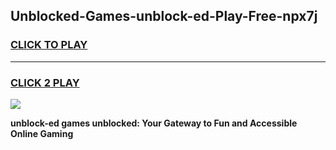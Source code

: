 
## Unblocked-Games-unblock-ed-Play-Free-npx7j
<h3>
<a href="https://premium76.site?title=unblock-ed&ref=18A1">CLICK TO PLAY</a></h3>
<hr>

<h3>
<a href="https://premium76.site?title=unblock-ed&ref=18A1">CLICK 2 PLAY</a>
  
</h3>

<a href="https://premium76.site?title=unblock-ed&ref=18A1"><img src="https://clearcache.store/games.png"></a>


**unblock-ed games unblocked: Your Gateway to Fun and Accessible Online Gaming**
